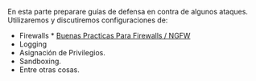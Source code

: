 En esta parte preparare guías de defensa en contra de algunos ataques. Utilizaremos y discutiremos configuraciones de:
* Firewalls
		* [Buenas Practicas Para Firewalls / NGFW](/Buenas-Practicas-Para-Firewalls-NGFW)
* Logging
* Asignación de Privilegios. 
* Sandboxing.
* Entre otras cosas.

